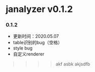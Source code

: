 # janalyzer v0.1.2

### 0.1.2
- 更新时间：2020.05.07
- table识别的bug（空格）
- style bug
- 自定义renderer

>>>>akf
>>>asbk
akjsdfb

